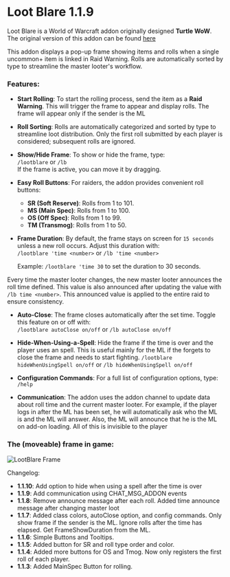 # Loot Blare 1.1.9

Loot Blare is a World of Warcraft addon originally designed **Turtle WoW**. The original version of this addon can be found [here](https://github.com/MarcelineVQ/LootBlare)

This addon displays a pop-up frame showing items and rolls when a single uncommon+ item is linked in Raid Warning. Rolls are automatically sorted by type to streamline the master looter's workflow.

### Features:

- **Start Rolling**: To start the rolling process, send the item as a **Raid Warning**. This will trigger the frame to appear and display rolls. The frame will appear only if the sender is the ML

- **Roll Sorting**: Rolls are automatically categorized and sorted by type to streamline loot distribution. Only the first roll submitted by each player is considered; subsequent rolls are ignored.

- **Show/Hide Frame**: To show or hide the frame, type:  
  `/lootblare` or `/lb`  
  If the frame is active, you can move it by dragging.

- **Easy Roll Buttons**: For raiders, the addon provides convenient roll buttons:

  - **SR (Soft Reserve)**: Rolls from 1 to 101.
  - **MS (Main Spec)**: Rolls from 1 to 100.
  - **OS (Off Spec)**: Rolls from 1 to 99.
  - **TM (Transmog)**: Rolls from 1 to 50.

- **Frame Duration**: By default, the frame stays on screen for `15 seconds` unless a new roll occurs. Adjust this duration with:  
  `/lootblare 'time <number>` or `/lb 'time <number>`

  Example: `/lootblare 'time 30` to set the duration to 30 seconds.

Every time the master looter changes, the new master looter announces the roll time defined. This value is also announced after updating the value with `/lb time <number>`. This announced value is applied to the entire raid to ensure consistency.

- **Auto-Close**: The frame closes automatically after the set time. Toggle this feature on or off with:  
  `/lootblare autoClose on/off` or `/lb autoClose on/off`

- **Hide-When-Using-a-Spell**: Hide the frame if the time is over and the player uses an spell. This is useful mainly for the ML if the forgets to close the frame and needs to start fighting.
  `/lootblare hideWhenUsingSpell on/off` or `/lb hideWhenUsingSpell on/off`

- **Configuration Commands**: For a full list of configuration options, type:  
  `/help`

- **Communication**: The addon uses the addon channel to update data about roll time and the current master looter. For example, if the player logs in after the ML has been set, he will automatically ask who the ML is and the ML will answer. Also, the ML will announce that he is the ML on add-on loading. All of this is invisible to the player

### The (moveable) frame in game:

![LootBlare Frame](./lootblareframe.png)

Changelog:

- **1.1.10**: Add option to hide when using a spell after the time is over
- **1.1.9**: Add communication using CHAT_MSG_ADDON events
- **1.1.8**: Remove announce message after each roll. Added time announce message after changing master loot
- **1.1.7**: Added class colors, autoClose option, and config commands. Only show frame if the sender is the ML. Ignore rolls after the time has elapsed. Get FrameShowDuration from the ML.
- **1.1.6**: Simple Buttons and Tooltips.
- **1.1.5**: Added button for SR and roll type order and color.
- **1.1.4**: Added more buttons for OS and Tmog. Now only registers the first roll of each player.
- **1.1.3**: Added MainSpec Button for rolling.
